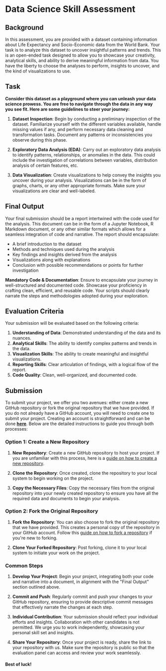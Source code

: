 # Data Science Skill Assessment

## Background

In this assessment, you are provided with a dataset containing information about Life Expectancy and Socio-Economic data from the World Bank. Your task is to analyze this dataset to uncover insightful patterns and trends. This is an open-ended task designed to allow you to showcase your creativity, analytical skills, and ability to derive meaningful information from data. You have the liberty to choose the analyses to perform, insights to uncover, and the kind of visualizations to use.

## Task

**Consider this dataset as a playground where you can unleash your data science prowess. You are free to navigate through the data in any way you see fit. Here are some guidelines to steer your journey:**

1.  **Dataset Inspection**: Begin by conducting a preliminary inspection of the dataset. Familiarize yourself with the different variables available, handle missing values if any, and perform necessary data cleaning and transformation tasks. Document any patterns or inconsistencies you observe during this phase.

2.  **Exploratory Data Analysis (EDA)**: Carry out an exploratory data analysis to identify patterns, relationships, or anomalies in the data. This could include the investigation of correlations between variables, distribution analysis of certain features, etc.

3.  **Data Visualization**: Create visualizations to help convey the insights you uncover during your analysis. Visualizations can be in the form of graphs, charts, or any other appropriate formats. Make sure your visualizations are clear and well-labeled.

## **Final Output**

Your final submission should be a report intertwined with the code used for the analysis. This document can be in the form of a Jupyter Notebook, R Markdown document, or any other similar formats which allows for a seamless integration of code and narrative. The report should encapsulate:

-   A brief introduction to the dataset
-   Methods and techniques used during the analysis
-   Key findings and insights derived from the analysis
-   Visualizations along with explanations
-   Conclusion with possible recommendations or points for further investigation

**Mandatory Code & Documentation**: Ensure to encapsulate your journey in well-structured and documented code. Showcase your proficiency in crafting clean, efficient, and reusable code. Your scripts should clearly narrate the steps and methodologies adopted during your exploration.

## Evaluation Criteria

Your submission will be evaluated based on the following criteria:

1.  **Understanding of Data**: Demonstrated understanding of the data and its nuances.
2.  **Analytical Skills**: The ability to identify complex patterns and trends in the data.
3.  **Visualization Skills**: The ability to create meaningful and insightful visualizations.
4.  **Reporting Skills**: Clear articulation of findings, with a logical flow of the report.
5.  **Code Quality**: Clean, well-organized, and documented code.

## Submission

To submit your project, we offer you two avenues: either create a new GitHub repository or fork the original repository that we have provided. If you do not already have a GitHub account, you will need to create one to submit your project. Creating an account is straightforward and can be done [**here**](https://github.com/join). Below are the detailed instructions to guide you through both processes:

### Option 1: Create a New Repository

1.  **New Repository**: Create a new GitHub repository to host your project. If you are unfamiliar with this process, here is a [guide on how to create a new repository](https://docs.github.com/en/get-started/quickstart/create-a-repo).

2.  **Clone the Repository**: Once created, clone the repository to your local system to begin working on the project.

3.  **Copy the Necessary Files**: Copy the necessary files from the original repository into your newly created repository to ensure you have all the required data and documents to begin your analysis.

### Option 2: Fork the Original Repository

1.  **Fork the Repository**: You can also choose to fork the original repository that we have provided. This creates a personal copy of the repository in your GitHub account. Follow this [guide on how to fork a repository](https://docs.github.com/en/get-started/quickstart/fork-a-repo) if you're new to forking.

2.  **Clone Your Forked Repository**: Post forking, clone it to your local system to initiate your work on the project.

### Common Steps

1.  **Develop Your Project**: Begin your project, integrating both your code and narrative into a document, in alignment with the "Final Output" section outlined above.

2.  **Commit and Push**: Regularly commit and push your changes to your GitHub repository, ensuring to provide descriptive commit messages that effectively narrate the changes at each step.

3.  **Individual Contribution**: Your submission should reflect your individual efforts and insights. Collaboration with other candidates is not permitted. We urge you to work independently, showcasing your personal skill set and insights.

4.  **Share Your Repository**: Once your project is ready, share the link to your repository with us. Make sure the repository is public so that the evaluation panel can access and review your work seamlessly.

#### Best of luck!
